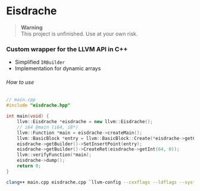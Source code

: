 # Eisdrache

> __Warning__ \
> This project is unfinished. Use at your own risk.

### Custom wrapper for the LLVM API in C++

- Simplified `IRBuilder`
- Implementation for dynamic arrays

###### How to use

```cpp
// main.cpp
#include "eisdrache.hpp"

int main(void) {
    llvm::Eisdrache *eisdrache = new llvm::Eisdrache();
    // i64 @main (i64, i8*)
    llvm::Function *main = eisdrache->createMain();
    llvm::BasicBlock *entry = llvm::BasicBlock::Create(*eisdrache->getContext(), "entry", main);
    eisdrache->getBuilder()->SetInsertPoint(entry);
    eisdrache->getBuilder()->CreateRet(eisdrache->getInt(64, 0));
    llvm::verifyFunction(*main);
    eisdrache->dump();
    return 0;
}
```

```zsh
clang++ main.cpp eisdrache.cpp `llvm-config --cxxflags --ldflags --system-libs --libs core` -std=c++20 -stdlib=libc++ 
```